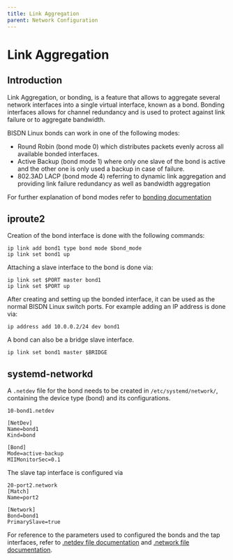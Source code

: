 ```yaml
---
title: Link Aggregation
parent: Network Configuration
---
```


# Link Aggregation 

## Introduction

Link Aggregation, or bonding, is a feature that allows to aggregate several network interfaces into a single virtual interface, known as a bond. Bonding interfaces allows for channel redundancy and is used to protect against link failure or to aggregate bandwidth.

BISDN Linux bonds can work in one of the following modes:
 - Round Robin (bond mode 0) which distributes packets evenly across all available bonded interfaces.
 - Active Backup (bond mode 1) where only one slave of the bond is active and the other one is only used a backup in case of failure.
 - 802.3AD LACP (bond mode 4) referring to dynamic link aggregation and providing link failure redundancy as well as bandwidth aggregation

For further explanation of bond modes refer to [bonding documentation](https://wiki.linuxfoundation.org/networking/bonding)

## iproute2

Creation of the bond interface is done with the following commands:

```
ip link add bond1 type bond mode $bond_mode
ip link set bond1 up
```

Attaching a slave interface to the bond is done via:

```
ip link set $PORT master bond1 
ip link set $PORT up
```

After creating and setting up the bonded interface, it can be used as the normal BISDN Linux switch ports. For example adding an IP address is done via:

```
ip address add 10.0.0.2/24 dev bond1
```

A bond can also be a bridge slave interface.

```
ip link set bond1 master $BRIDGE
```

## systemd-networkd

A `.netdev` file for the bond needs to be created in `/etc/systemd/network/`, containing the device type (bond) and its configurations. 

```
10-bond1.netdev

[NetDev]
Name=bond1
Kind=bond

[Bond]
Mode=active-backup
MIIMonitorSec=0.1
```

The slave tap interface is configured via

```
20-port2.network
[Match]
Name=port2

[Network]
Bond=bond1
PrimarySlave=true
```

For reference to the parameters used to configured the bonds and the tap interfaces, refer to [.netdev file documentation](https://www.freedesktop.org/software/systemd/man/systemd.netdev.html#%5BBond%5D%20Section%20Options) and [.network file documentation](https://www.freedesktop.org/software/systemd/man/systemd.network.html#Bond=).
